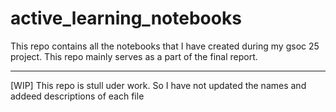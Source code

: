 # active_learning_notebooks
This repo contains all the notebooks that I have created during my gsoc 25 project. This repo mainly serves as a part of the final report.

---
[WIP] This repo is stull uder work. So I have not updated the names and addeed descriptions of each file

